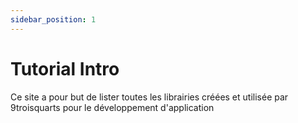 ```yaml
---
sidebar_position: 1
---
```


# Tutorial Intro

Ce site a pour but de lister toutes les librairies créées et utilisée par 9troisquarts pour le développement d'application